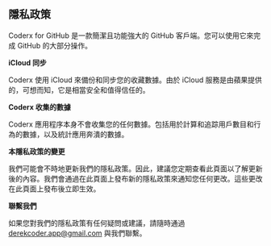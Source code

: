 ## 隱私政策

Coderx for GitHub 是一款簡潔且功能強大的 GitHub 客戶端。您可以使用它來完成 GitHub 的大部分操作。

**iCloud 同步**

Coderx 使用 iCloud 來備份和同步您的收藏數據。由於 iCloud 服務是由蘋果提供的，可想而知，它是相當安全和值得信任的。

**Coderx 收集的數據**

Coderx 應用程序本身不會收集您的任何數據。包括用於計算和追踪用戶數目和行為的數據，以及統計應用奔潰的數據。

**本隱私政策的變更**

我們可能會不時地更新我們的隱私政策。因此，建議您定期查看此頁面以了解更新後的內容。我們會通過在此頁面上發布新的隱私政策來通知您任何更改。這些更改在此頁面上發布後立即生效。

**聯繫我們**

如果您對我們的隱私政策有任何疑問或建議，請隨時通過 derekcoder.app@gmail.com 與我們聯繫。
